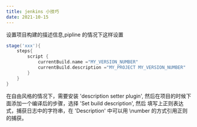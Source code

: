 ```yaml
---
title: jenkins 小技巧
date: 2021-10-15
---
```


设置项目构建的描述信息,pipline 的情况下这样设置
```groovy
stage('xxx'){
    steps{
        script {
            currentBuild.name ="MY_VERSION_NUMBER"
            currentBuild.description ="MY_PROJECT MY_VERSION_NUMBER"
        }
    }
}
```
在自由风格的情况下，需要安装 'description setter plugin', 然后在项目的时候下面添加一个编译后的步骤，选择 'Set build description', 然后
填写上正则表达式，捕获日志中的字符串，在 'Description' 中可以用 \number 的方式引用正则的捕获。
